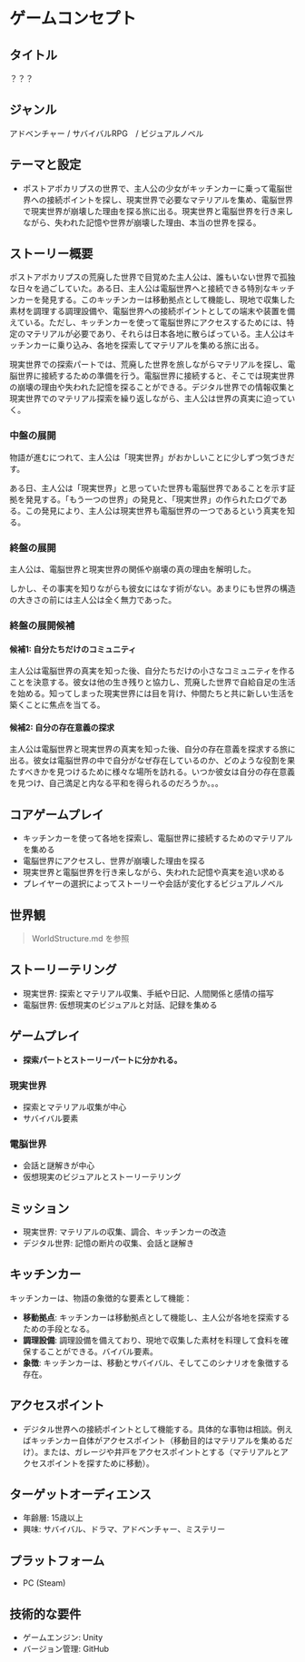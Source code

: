 # ゲームコンセプト

## タイトル
？？？

## ジャンル
アドベンチャー / サバイバルRPG　/ ビジュアルノベル

## テーマと設定
- ポストアポカリプスの世界で、主人公の少女がキッチンカーに乗って電脳世界への接続ポイントを探し、現実世界で必要なマテリアルを集め、電脳世界で現実世界が崩壊した理由を探る旅に出る。現実世界と電脳世界を行き来しながら、失われた記憶や世界が崩壊した理由、本当の世界を探る。

## ストーリー概要
ポストアポカリプスの荒廃した世界で目覚めた主人公は、誰もいない世界で孤独な日々を過ごしていた。ある日、主人公は電脳世界へと接続できる特別なキッチンカーを発見する。このキッチンカーは移動拠点として機能し、現地で収集した素材を調理する調理設備や、電脳世界への接続ポイントとしての端末や装置を備えている。ただし、キッチンカーを使って電脳世界にアクセスするためには、特定のマテリアルが必要であり、それらは日本各地に散らばっている。主人公はキッチンカーに乗り込み、各地を探索してマテリアルを集める旅に出る。

現実世界での探索パートでは、荒廃した世界を旅しながらマテリアルを探し、電脳世界に接続するための準備を行う。電脳世界に接続すると、そこでは現実世界の崩壊の理由や失われた記憶を探ることができる。デジタル世界での情報収集と現実世界でのマテリアル探索を繰り返しながら、主人公は世界の真実に迫っていく。

### 中盤の展開
物語が進むにつれて、主人公は「現実世界」がおかしいことに少しずつ気づきだす。

ある日、主人公は「現実世界」と思っていた世界も電脳世界であることを示す証拠を発見する。「もう一つの世界」の発見と、「現実世界」の作られたログである。この発見により、主人公は現実世界も電脳世界の一つであるという真実を知る。

### 終盤の展開
主人公は、電脳世界と現実世界の関係や崩壊の真の理由を解明した。

しかし、その事実を知りながらも彼女にはなす術がない。あまりにも世界の構造の大きさの前には主人公は全く無力であった。

### 終盤の展開候補

#### 候補1: 自分たちだけのコミュニティ
主人公は電脳世界の真実を知った後、自分たちだけの小さなコミュニティを作ることを決意する。彼女は他の生き残りと協力し、荒廃した世界で自給自足の生活を始める。知ってしまった現実世界には目を背け、仲間たちと共に新しい生活を築くことに焦点を当てる。

#### 候補2: 自分の存在意義の探求
主人公は電脳世界と現実世界の真実を知った後、自分の存在意義を探求する旅に出る。彼女は電脳世界の中で自分がなぜ存在しているのか、どのような役割を果たすべきかを見つけるために様々な場所を訪れる。いつか彼女は自分の存在意義を見つけ、自己満足と内なる平和を得られるのだろうか。。。

## コアゲームプレイ
- キッチンカーを使って各地を探索し、電脳世界に接続するためのマテリアルを集める
- 電脳世界にアクセスし、世界が崩壊した理由を探る
- 現実世界と電脳世界を行き来しながら、失われた記憶や真実を追い求める
- プレイヤーの選択によってストーリーや会話が変化するビジュアルノベル

## 世界観
> WorldStructure.md を参照

## ストーリーテリング
- 現実世界: 探索とマテリアル収集、手紙や日記、人間関係と感情の描写
- 電脳世界: 仮想現実のビジュアルと対話、記録を集める

## ゲームプレイ
- **探索パートとストーリーパートに分かれる。**
### 現実世界
- 探索とマテリアル収集が中心
- サバイバル要素

### 電脳世界
- 会話と謎解きが中心
- 仮想現実のビジュアルとストーリーテリング

## ミッション
- 現実世界: マテリアルの収集、調合、キッチンカーの改造
- デジタル世界: 記憶の断片の収集、会話と謎解き

## キッチンカー
キッチンカーは、物語の象徴的な要素として機能：
- **移動拠点**: キッチンカーは移動拠点として機能し、主人公が各地を探索するための手段となる。
- **調理設備**: 調理設備を備えており、現地で収集した素材を料理して食料を確保することができる。バイバル要素。
- **象徴**: キッチンカーは、移動とサバイバル、そしてこのシナリオを象徴する存在。

## アクセスポイント
- デジタル世界への接続ポイントとして機能する。具体的な事物は相談。例えばキッチンカー自体がアクセスポイント（移動目的はマテリアルを集めるだけ）。または、ガレージや井戸をアクセスポイントとする（マテリアルとアクセスポイントを探すために移動）。

## ターゲットオーディエンス
- 年齢層: 15歳以上
- 興味: サバイバル、ドラマ、アドベンチャー、ミステリー

## プラットフォーム
- PC (Steam)

## 技術的な要件
- ゲームエンジン: Unity
- バージョン管理: GitHub
